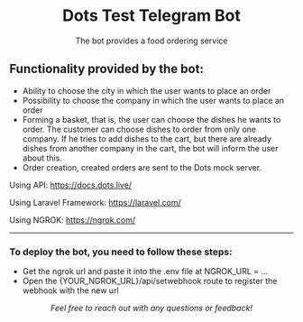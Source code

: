 <h1 align="center">Dots Test Telegram Bot</h1>
<p align="center">The bot provides a food ordering service</p>
<h2>Functionality provided by the bot:</h2>
<ul>
  <li>Ability to choose the city in which the user wants to place an order</li>
  <li>Possibility to choose the company in which the user wants to place an order</li>
  <li>Forming a basket, that is, the user can choose the dishes he wants to order. The customer can choose dishes to order from only one company. If he tries to add dishes to the cart, but there are already dishes from another company in the cart, the bot will inform the user about this.</li>
  <li>Order creation, created orders are sent to the Dots mock server.</li>
</ul>
<p>Using API: <a href="https://docs.dots.live/">https://docs.dots.live/</a></p>
<p>Using Laravel Framework: <a href="https://laravel.com/">https://laravel.com/</a></p>
<p>Using NGROK: <a href="https://ngrok.com/">https://ngrok.com/</a></p>
<hr>
<h3>To deploy the bot, you need to follow these steps:</h3>
<ul>
    <li>Get the ngrok url and paste it into the .env file at NGROK_URL = ...</li>
    <li>Open the {YOUR_NGROK_URL}/api/setwebhook route to register the webhook with the new url</li>
</ul>
<p align="center"><em>Feel free to reach out with any questions or feedback!</em></p>
